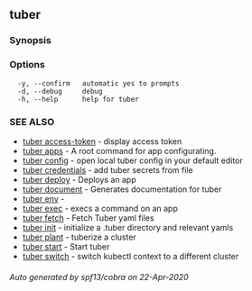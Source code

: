 ## tuber



### Synopsis



### Options

```
  -y, --confirm   automatic yes to prompts
  -d, --debug     debug
  -h, --help      help for tuber
```

### SEE ALSO

* [tuber access-token](tuber_access-token.md)	 - display access token
* [tuber apps](tuber_apps.md)	 - A root command for app configurating.
* [tuber config](tuber_config.md)	 - open local tuber config in your default editor
* [tuber credentials](tuber_credentials.md)	 - add tuber secrets from file
* [tuber deploy](tuber_deploy.md)	 - Deploys an app
* [tuber document](tuber_document.md)	 - Generates documentation for tuber
* [tuber env](tuber_env.md)	 - 
* [tuber exec](tuber_exec.md)	 - execs a command on an app
* [tuber fetch](tuber_fetch.md)	 - Fetch Tuber yaml files
* [tuber init](tuber_init.md)	 - initialize a .tuber directory and relevant yamls
* [tuber plant](tuber_plant.md)	 - tuberize a cluster
* [tuber start](tuber_start.md)	 - Start tuber
* [tuber switch](tuber_switch.md)	 - switch kubectl context to a different cluster

###### Auto generated by spf13/cobra on 22-Apr-2020
